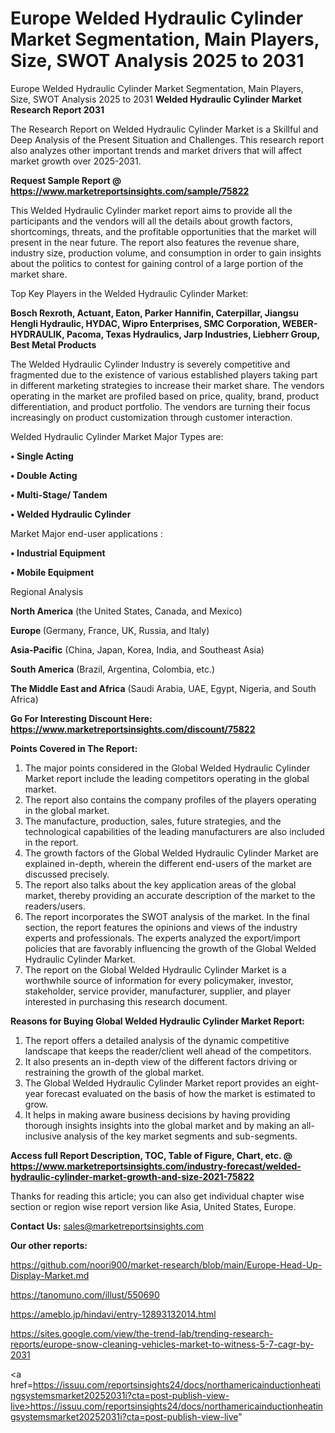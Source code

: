 # Europe Welded Hydraulic Cylinder Market Segmentation, Main Players, Size, SWOT Analysis 2025 to 2031
Europe Welded Hydraulic Cylinder Market Segmentation, Main Players, Size, SWOT Analysis 2025 to 2031
<strong>Welded Hydraulic Cylinder Market Research Report 2031</strong>

The Research Report on Welded Hydraulic Cylinder Market is a Skillful and Deep Analysis of the Present Situation and Challenges. This research report also analyzes other important trends and market drivers that will affect market growth over 2025-2031.

<strong>Request Sample Report @ <a href=https://www.marketreportsinsights.com/sample/75822>https://www.marketreportsinsights.com/sample/75822</a></strong>

This Welded Hydraulic Cylinder market report aims to provide all the participants and the vendors will all the details about growth factors, shortcomings, threats, and the profitable opportunities that the market will present in the near future. The report also features the revenue share, industry size, production volume, and consumption in order to gain insights about the politics to contest for gaining control of a large portion of the market share.

Top Key Players in the Welded Hydraulic Cylinder Market:

<strong>Bosch Rexroth, Actuant, Eaton, Parker Hannifin, Caterpillar, Jiangsu Hengli Hydraulic, HYDAC, Wipro Enterprises, SMC Corporation, WEBER-HYDRAULIK, Pacoma, Texas Hydraulics, Jarp Industries, Liebherr Group, Best Metal Products</strong>

The Welded Hydraulic Cylinder Industry is severely competitive and fragmented due to the existence of various established players taking part in different marketing strategies to increase their market share. The vendors operating in the market are profiled based on price, quality, brand, product differentiation, and product portfolio. The vendors are turning their focus increasingly on product customization through customer interaction.

Welded Hydraulic Cylinder Market Major Types are:

<strong>• Single Acting

• Double Acting

• Multi-Stage/ Tandem

• Welded Hydraulic Cylinder</strong>

Market Major end-user applications :

<strong>• Industrial Equipment

• Mobile Equipment</strong>

Regional Analysis

</u><strong><b>North America</b></strong> (the United States, Canada, and Mexico)

<strong><b>Europe </b></strong>(Germany, France, UK, Russia, and Italy)

<strong><b>Asia-Pacific</b></strong> (China, Japan, Korea, India, and Southeast Asia)

<strong><b>South America</b></strong> (Brazil, Argentina, Colombia, etc.)

<strong><b>The Middle East and Africa</b></strong> (Saudi Arabia, UAE, Egypt, Nigeria, and South Africa)

<strong>Go For Interesting Discount Here: <a href=https://www.marketreportsinsights.com/discount/75822>https://www.marketreportsinsights.com/discount/75822</a></strong>

<strong>Points Covered in The Report:</strong>
<ol>
  <li>The major points considered in the Global Welded Hydraulic Cylinder Market report include the leading competitors operating in the global market.</li>
  <li>The report also contains the company profiles of the players operating in the global market.</li>
  <li>The manufacture, production, sales, future strategies, and the technological capabilities of the leading manufacturers are also included in the report.</li>
  <li>The growth factors of the Global Welded Hydraulic Cylinder Market are explained in-depth, wherein the different end-users of the market are discussed precisely.</li>
  <li>The report also talks about the key application areas of the global market, thereby providing an accurate description of the market to the readers/users.</li>
  <li>The report incorporates the SWOT analysis of the market. In the final section, the report features the opinions and views of the industry experts and professionals. The experts analyzed the export/import policies that are favorably influencing the growth of the Global Welded Hydraulic Cylinder Market.</li>
  <li>The report on the Global Welded Hydraulic Cylinder Market is a worthwhile source of information for every policymaker, investor, stakeholder, service provider, manufacturer, supplier, and player interested in purchasing this research document.</li>
</ol>
<strong>Reasons for Buying Global Welded Hydraulic Cylinder Market Report:</strong>

<ol>
  <li>The report offers a detailed analysis of the dynamic competitive landscape that keeps the reader/client well ahead of the competitors.</li>
  <li>It also presents an in-depth view of the different factors driving or restraining the growth of the global market.</li>
  <li>The Global Welded Hydraulic Cylinder Market report provides an eight-year forecast evaluated on the basis of how the market is estimated to grow.</li>
  <li>It helps in making aware business decisions by having providing thorough insights insights into the global market and by making an all-inclusive analysis of the key market segments and sub-segments.</li>
</ol>
<strong>Access full Report Description, TOC, Table of Figure, Chart, etc. @ <a href=https://www.marketreportsinsights.com/industry-forecast/welded-hydraulic-cylinder-market-growth-and-size-2021-75822>https://www.marketreportsinsights.com/industry-forecast/welded-hydraulic-cylinder-market-growth-and-size-2021-75822</a></strong>


Thanks for reading this article; you can also get individual chapter wise section or region wise report version like Asia, United States, Europe.

<strong>Contact Us:</strong>
sales@marketreportsinsights.com

<strong>Our other reports:</strong>

<a href=https://github.com/noori900/market-research/blob/main/Europe-Head-Up-Display-Market.md>https://github.com/noori900/market-research/blob/main/Europe-Head-Up-Display-Market.md</a>

<a href=https://tanomuno.com/illust/550690>https://tanomuno.com/illust/550690</a>

<a href=https://ameblo.jp/hindavi/entry-12893132014.html>https://ameblo.jp/hindavi/entry-12893132014.html</a>

<a href=https://sites.google.com/view/the-trend-lab/trending-research-reports/europe-snow-cleaning-vehicles-market-to-witness-5-7-cagr-by-2031>https://sites.google.com/view/the-trend-lab/trending-research-reports/europe-snow-cleaning-vehicles-market-to-witness-5-7-cagr-by-2031</a>

<a href=https://issuu.com/reportsinsights24/docs/northamericainductionheatingsystemsmarket20252031i?cta=post-publish-view-live>https://issuu.com/reportsinsights24/docs/northamericainductionheatingsystemsmarket20252031i?cta=post-publish-view-live</a>"
